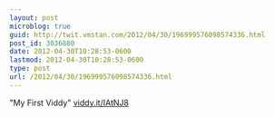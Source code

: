 ```yaml
---
layout: post
microblog: true
guid: http://twit.vmstan.com/2012/04/30/196999576098574336.html
post_id: 3036880
date: 2012-04-30T10:28:53-0600
lastmod: 2012-04-30T10:28:53-0600
type: post
url: /2012/04/30/196999576098574336.html
---
```

"My First Viddy" <a href="http://viddy.it/IAtNJ8">viddy.it/IAtNJ8</a>
